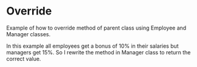 # Override

Example of how to override method of parent class using Employee and Manager classes.

In this example all employees get a bonus of 10% in their salaries but managers get 15%. So I rewrite the method in Manager class to return the correct value.

